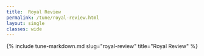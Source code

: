 ```yaml
---
title:  Royal Review
permalink: /tune/royal-review.html
layout: single
classes: wide
---
```

{% include tune-markdown.md slug="royal-review" title="Royal Review" %}
